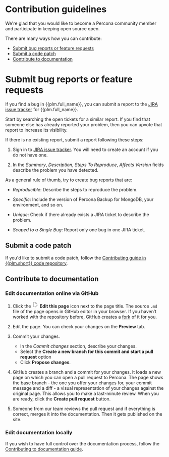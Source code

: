 # Contribution guidelines

We're glad that you would like to become a Percona community member and participate in keeping open source open.  

There are many ways how you can contribute:

* [Submit bug reports or feature requests](#submit-bug-reports-or-feature-requests)
* [Submit a code patch](#submit-a-code-patch)
* [Contribute to documentation](#contribute-to-documentation)

# Submit bug reports or feature requests

If you find a bug in {{plm.full_name}}, you can submit a report to the [JIRA issue tracker](https://jira.percona.com/projects/PLM) for {{plm.full_name}}.

Start by searching the open tickets for a similar report. If you find that
someone else has already reported your problem, then you can upvote that report
to increase its visibility.

If there is no existing report, submit a report following these steps:


1. Sign in to [JIRA issue tracker](https://jira.percona.com/projects/PLM). You will need to create an account if you do not have one.

2. In the *Summary*, *Description*, *Steps To Reproduce*, *Affects Version* fields
describe the problem you have detected. 

As a general rule of thumb, try to create bug reports that are:


* *Reproducible*: Describe the steps to reproduce the problem.


* *Specific*: Include the version of Percona Backup for MongoDB, your environment, and so on.


* *Unique*: Check if there already exists a JIRA ticket to describe
the problem.


* *Scoped to a Single Bug*: Report only one bug in one JIRA ticket.

## Submit a code patch

If you'd like to submit a code patch, follow the [Contributing guide in {{plm.short}} code repository](https://github.com/percona/percona-link-mongodb/blob/main/README.md#contributing). 

## Contribute to documentation

### Edit documentation online via GitHub

1. Click the <img src="_resource/.icons/edit_page.png" width="20px" height="20px"/> **Edit this page** icon next to the page title. The source `.md` file of the page opens in GitHub editor in your browser. If you haven’t worked with the repository before, GitHub creates a [fork](https://docs.github.com/en/github/getting-started-with-github/fork-a-repo) of it for you.

2. Edit the page. You can check your changes on the **Preview** tab.

3. Commit your changes.

	 - In the *Commit changes* section, describe your changes.
	 - Select the **Create a new branch for this commit and start a pull request** option
	 - Click **Propose changes**.

4. GitHub creates a branch and a commit for your changes. It loads a new page on which you can open a pull request to Percona. The page shows the base branch - the one you offer your changes for, your commit message and a diff - a visual representation of your changes against the original page.  This allows you to make a last-minute review. When you are ready, click the **Create pull request** button.
5. Someone from our team reviews the pull request and if everything is correct, merges it into the documentation. Then it gets published on the site.

### Edit documentation locally

If you wish to have full control over the documentation process, follow the [Contributing to documentation guide](https://github.com/Percona-Lab/plm-docs/blob/main/CONTRIBUTING.md).
